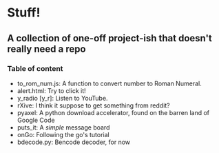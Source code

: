 # Stuff!
## A collection of one-off project-ish that doesn't really need a repo
### Table of content
- to_rom_num.js: A function to convert number to Roman Numeral. 
- alert.html: Try to click it!
- y_radio [y_r]: Listen to YouTube. 
- rXive: I think it suppose to get something from reddit?
- pyaxel: A python download accelerator, found on the barren land of Google Code
- puts_it: A *simple* message board
- onGo: Following the go's tutorial
- bdecode.py: Bencode decoder, for now
